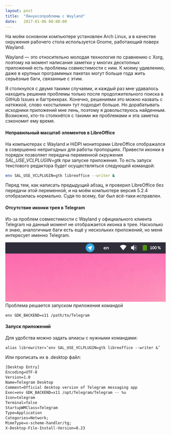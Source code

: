 ```yaml
---
layout: post
title:  "Линуксопроблемы с Wayland"
date:   2017-01-06 00:00:00
---
```


На моём основном компьютере установлен Arch Linux, а в качестве окружения рабочего стола используется Gnome, работающий поверх Wayland.

Wayland ― это относительно молодая технология по сравнению с Xorg, поэтому на момент написания заметки у многих десктопных приложений есть проблемы совместимости с ним. К моему удивлению, даже в крупных программных пакетах могут больше года жить серьёзные баги, связанные с этим.

Я столкнулся с двумя такими случаями, и каждый раз мне удавалось находить решение проблемы только после продолжительного поиска в GitHub Issues и багтрекерах. Конечно, решениями это можно назвать с натяжкой, слово «костылики» тут подходит больше. Но дорабатывать исходники приложений мне лень, поэтому я довольствуюсь найденным. Возможно, кто-то столкнётся с такими же проблемами и эта заметка сэкономит ему время.

#### Неправильный масштаб элементов в LibreOffice
На компьютерах с Wayland и HiDPI мониторами LibreOffice отображался в совершенно непригодных для работы пропорциях. Привести иконки в порядок позволяет передача переменной окружения _SAL_USE_VCLPLUGIN=gtk_ при запуске приложения. То есть запуск текстового редактора будет осуществляться следующей командой:
```sh
env SAL_USE_VCLPLUGIN=gtk libreoffice --writer &
```
Перед тем, как написать предыдущий абзац, я проверил LibreOffice без передачи этой переменной, и на моём компьютере версия 5.2.4 отобразилась нормально. Судя по всему, баг был всё-таки исправлен.

#### Отсутствие иконки трея в Telegram
Из-за проблем совместимости с Wayland у официального клиента Telegram на данный момент не отображается иконка в трее. Насколько я знаю, аналогичные баги есть ещё у нескольких приложений, но меня интересует именно Telegram.

[![](/assets/images/wayland-problems/correct-c.jpg)](/assets/images/wayland-problems/correct.png)
Проблема решается запуском приложения командой

```
env GDK_BACKEND=x11 /path/to/Telegram
```

#### Запуск приложений
Для удобства можно задать алиасы с нужными командами:

```
alias librewriter=’env SAL_USE_VCLPLUGIN=gtk libreoffice --writer &’
```

Или прописать их в .desktop файл:

```
[Desktop Entry]
Encoding=UTF-8
Version=1.0
Name=Telegram Desktop
Comment=Official desktop version of Telegram messaging app
Exec=env GDK_BACKEND=x11 /opt/Telegram/Telegram -- %u
Icon=telegram
Terminal=false
StartupWMClass=Telegram
Type=Application
Categories=Network;
MimeType=x-scheme-handler/tg;
X-Desktop-File-Install-Version=0.23
```